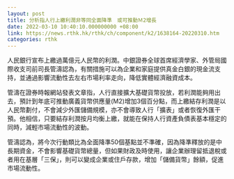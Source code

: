 ```yaml
---
layout: post
title: 分析指人行上繳利潤非等同全面降準　或可推動Ｍ2增長
date: 2022-03-10 10:40:10.000000000 +08:00
link: https://news.rthk.hk/rthk/ch/component/k2/1638164-20220310.htm
categories: rthk
---
```


人民銀行宣布上繳過萬億元人民幣的利潤。中銀證券全球首席經濟學家、外管局國際收支司前司長管濤認為，有關措施可以為企業和家庭提供真金白銀的現金流支持，並通過影響流動性去左右市場利率走向，降低實體經濟融資成本。

管濤在證券時報網站發表文章指，人行直接擴大基礎貨幣投放，若利潤能夠用出去，預計到年底可推動廣義貨幣供應量(M2)增加3個百分點，而上繳結存利潤是以人民幣劃付，不會減少外匯儲備規模，亦不會導致人行「擴表」或者恢復外匯干預。他相信，只要結存利潤按月均衡上繳，就能在保持人行資產負債表基本穩定的同時，減輕市場流動性的波動。

管濤認為，將今次行動類比為全面降準50個基點並不準確，因為降準釋放的是中長期資金，不會影響基礎貨幣總量，但如果財政及時使用，讓企業辦理留抵退稅或者用在基層「三保」，則可以變成企業或住戶存款，增加「儲備貨幣」餘額，促進市場流動性。
